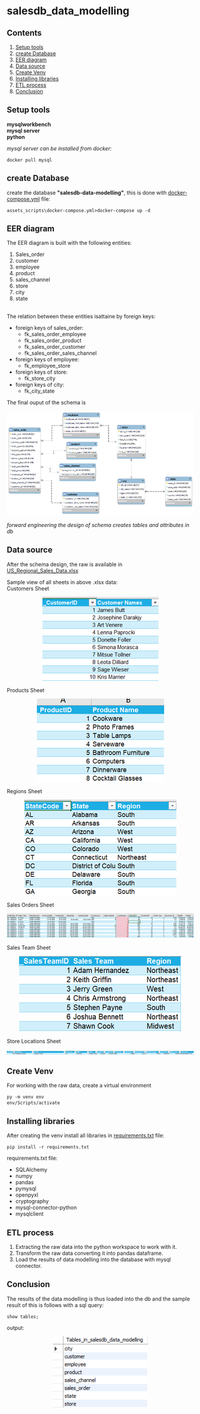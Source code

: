 # salesdb_data_modelling

## Contents
1. [Setup tools](#Setup-tools)
2. [create Database](#)
3. [EER diagram](#)
4. [Data source](#)
5. [Create Venv](#)
6. [Installing libraries](#)
7. [ETL process](#)
8. [Conclusion](#)

## Setup tools
**mysqlworkbench**<br>
**mysql server**<br>
**python**

*mysql server can be installed from docker:*<br>
```
docker pull mysql
```

## create Database
create the database **"salesdb-data-modelling"**, this is done with [docker-compose.yml](assets_scripts\docker-compose.yml) file:<br>
```
assets_scripts\docker-compose.yml>docker-compose up -d
```

## EER diagram
The EER diagram is built with the following entities:<br>
1. Sales_order
2. customer
3. employee
4. product
5. sales_channel
6. store
7. city
8. state

<br>
The relation between these entities isattaine by foreign keys:<br>

* foreign keys of sales_order:
    * fk_sales_order_employee
    * fk_sales_order_product
    * fk_sales_order_customer
    * fk_sales_order_sales_channel
* foreign keys of employee:
    * fk_employee_store
* foreign keys of store:
    * fk_store_city
* foreign keys of city:
    * fk_city_state

The final ouput of the schema is
<div style="text-align: center;">
    <img src="assets_files\erd.png" alt="erd.png">
</div>

*forward engineering the design of schema creates tables and attributes in db*

## Data source
After the schema design, the raw is available in [US_Regional_Sales_Data.xlsx](assets_files\US_Regional_Sales_Data.xlsx)

Sample view of all sheets in above .xlsx data:<br>
Customers Sheet
<div style="text-align: center;">
    <img src="assets_files\Customers Sheet.png" alt="erd.png">
</div>

Products Sheet
<div style="text-align: center;">
    <img src="assets_files\Products Sheet.png" alt="erd.png">
</div>

Regions Sheet
<div style="text-align: center;">
    <img src="assets_files\Regions Sheet.png" alt="erd.png">
</div>

Sales Orders Sheet
<div style="text-align: center;">
    <img src="assets_files\Sales Orders Sheet.png" alt="erd.png">
</div>

Sales Team Sheet
<div style="text-align: center;">
    <img src="assets_files\Sales Team Sheet.png" alt="erd.png">
</div>

Store Locations Sheet
<div style="text-align: center;">
    <img src="assets_files\Store Locations Sheet.png" alt="erd.png">
</div>


## Create Venv
For working with the raw data, create a virtual environment
```
py -m venv env
env/Scripts/activate
```

## Installing libraries
After creating the venv install all libraries in [requirements.txt](requirements.txt) file:
```
pip install -r requirements.txt
```
requirements.txt file:
* SQLAlchemy
* numpy
* pandas
* pymysql
* openpyxl
* cryptography
* mysql-connector-python
* mysqlclient

## ETL process
1. Extracting the raw data into the python workspace to work with it.
2. Transform the raw data converting it into pandas dataframe.
3. Load the results of data modelling into the database with mysql connector.

## Conclusion
The results of the data modelling is thus loaded into the db and the sample result of this is follows with a sql query:<br>

```
show tables;
```
output:
<div style="text-align: center;">
    <img src="assets_files\sample_output.png" alt="erd.png">
</div>
